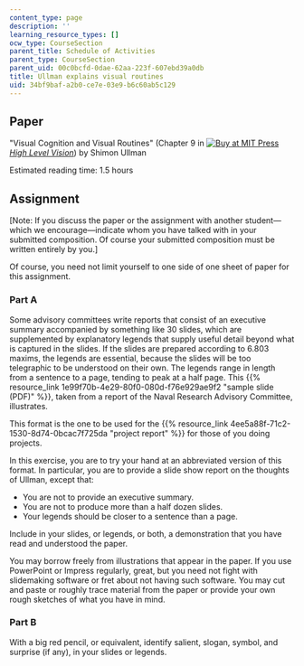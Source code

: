 ```yaml
---
content_type: page
description: ''
learning_resource_types: []
ocw_type: CourseSection
parent_title: Schedule of Activities
parent_type: CourseSection
parent_uid: 00c0bcfd-0dae-62aa-223f-607ebd39a0db
title: Ullman explains visual routines
uid: 34bf9baf-a2b0-ce7e-03e9-b6c60ab5c129
---
```


Paper
-----

"Visual Cognition and Visual Routines" (Chapter 9 in [![Buy at MIT Press](/images/mp_logo.gif)](https://mitpress.mit.edu/9780262710077) _[High Level Vision](https://mitpress.mit.edu/books/high-level-vision)_) by Shimon Ullman

Estimated reading time: 1.5 hours

Assignment
----------

\[Note: If you discuss the paper or the assignment with another student—which we encourage—indicate whom you have talked with in your submitted composition. Of course your submitted composition must be written entirely by you.\]

Of course, you need not limit yourself to one side of one sheet of paper for this assignment.

### Part A

Some advisory committees write reports that consist of an executive summary accompanied by something like 30 slides, which are supplemented by explanatory legends that supply useful detail beyond what is captured in the slides. If the slides are prepared according to 6.803 maxims, the legends are essential, because the slides will be too telegraphic to be understood on their own. The legends range in length from a sentence to a page, tending to peak at a half page. This {{% resource_link 1e99f70b-4e29-80f0-080d-f76e929ae9f2 "sample slide (PDF)" %}}, taken from a report of the Naval Research Advisory Committee, illustrates.

This format is the one to be used for the {{% resource_link 4ee5a88f-71c2-1530-8d74-0bcac7f725da "project report" %}} for those of you doing projects.

In this exercise, you are to try your hand at an abbreviated version of this format. In particular, you are to provide a slide show report on the thoughts of Ullman, except that:

*   You are not to provide an executive summary.
*   You are not to produce more than a half dozen slides.
*   Your legends should be closer to a sentence than a page.

Include in your slides, or legends, or both, a demonstration that you have read and understood the paper.

You may borrow freely from illustrations that appear in the paper. If you use PowerPoint or Impress regularly, great, but you need not fight with slidemaking software or fret about not having such software. You may cut and paste or roughly trace material from the paper or provide your own rough sketches of what you have in mind.

### Part B

With a big red pencil, or equivalent, identify salient, slogan, symbol, and surprise (if any), in your slides or legends.